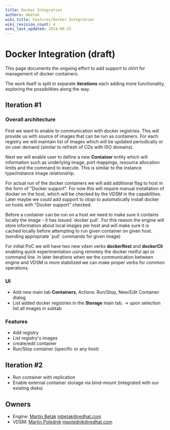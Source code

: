 ```yaml
---
title: Docker Integration
authors: mbetak
wiki_title: Features/Docker Integration
wiki_revision_count: 4
wiki_last_updated: 2014-09-25
---
```


# Docker Integration (draft)

This page documents the ongoing effort to add support to oVirt for management of docker containers.

The work itself is split in separate **iterations** each adding more functionality, exploring the possibilities along the way.

## Iteration #1

### Overall architecture

First we want to enable to communication with docker registries. This will provide us with source of images that can be run as containers. For each registry we will maintain list of images which will be updated periodically or on user demand (similar to refresh of CDs with ISO domains).

Next we will enable user to define a new **Container** entity which will information such as underlying image, port mappings, resource allocation limits and the command to execute. This is similar to the instance type/instance image relationship.

For actual run of the docker containers we will add additional flag to host in the form of "Docker support". For now this will require manual installation of docker on the host, which will be checked by the VDSM in the capabilities. Later maybe we could add support to otopi to automatically install docker on hosts with "Docker support" checked.

Before a container can be run on a host we need to make sure it contains locally the image - it has issued \`docker pull\`. For this reason the engine will store information about local images per host and will make sure it is cached locally before attempting to run given container on given host. (sending appropriate \`pull\` commands for given image)

For initial PoC we will have two new vdsm verbs **dockerRest** and **dockerCli** enabling quick experimentation using remotely the docker restful api or command line. In later iterations when we the communication between engine and VDSM is more stabilized we can make proper verbs for common operations.

### UI

*   Add new main tab **Containers**, Actions: Run/Stop, New/Edit Container dialog
*   List added docker registries in the **Storage** main tab. -> upon selection list all images in subtab

### Features

*   Add registry
*   List registry's images
*   create/edit container
*   Run/Stop container (specific or any host)

## Iteration #2

*   Run container with replication
*   Enable external container storage via bind-mount (integrated with our existing disks)

## Owners

*   Engine: [Martin Betak](User:Mbetak) <mbetak@redhat.com>
*   VDSM: [Martin Polednik](User:Mpolednik) <mpolednik@redhat.com>

